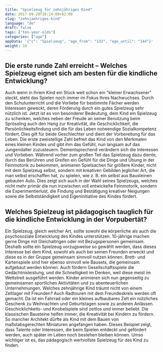 ```yaml
---
title: "Spielzeug für zehnjähriges Kind"
date: 2017-09-20T16:14:09+02:00
slug: "zehnjaehriges-kind"
language: "de"
draft: false
tags: ["ten-year-olds"]
categories: ["age"]
appData: '{"c": "Spielzeug", "age_from": "132", "age_until": "144"}'
weight: 10
---
```


<h2>Die erste runde Zahl erreicht – Welches Spielzeug eignet sich am besten für die kindliche Entwicklung?</h2>

Auch wenn in Ihrem Kind ein Stück weit schon ein "kleiner Erwachsener" steckt, steht das Spielen noch immer im Fokus Ihres Nachwuchses. Durch den Schulunterricht und die Vorliebe für bestimmte Fächer werden Interessen geweckt, deren Förderung durch ein gutes Spielzeug sehr nützlich ist. Jetzt ist es von besonderer Bedeutung, dem Kind ein Spielzeug zu schenken, welches neben der Freude an seiner Benutzung beim Sprössling auch den Hang zur Kreativität, die Geschicklichkeit, die Persönlichkeitsfindung und die für das Leben notwendige Sozialkompetenz fördert. Dies gilt für beide Geschlechter und dient der Vorbereitung für das Leben. Die erste zweistellige Zahl befreit das Kind von den Merkmalen eines kleinen Kindes und gibt ihm das Gefühl, nun langsam auf das Jungendalter zuzusteuern. Dementsprechend verändern sich die Interessen und Vorlieben. Während vorher zum großen Teil das Spielzeug dazu diente, durch das Berühren und Greifen ein Gefühl für die Dinge und Übung in der Feinmotorik zu bekommen, animieren Spielsachen für größere Kinder, nicht mit dem Spielzeug selbst, sondern mit kreativen Gebilden jeglicher Art, die man selbst erschaffen hat, zu spielen, wie z. B. ein selbst aus Bausteinen gebauten Auto. Dies zeigt sich auch in der Wahl seines Spielzeugs, welches nicht mehr primär die nun inzwischen voll entwickelte Feinmotorik, sondern die Experimentierlust, die Findung und Bestätigung kreativer Neigungen sowie die Selbstständigkeit und Eigeninitiative des Kindes fördert. 

<h2>Welches Spielzeug ist pädagogisch tauglich für die kindliche Entwicklung in der Vorpubertät?</h2>

Ein Spielzeug, gleich welcher Art, sollte sowohl die körperliche als auch die psychosoziale Entwicklung des Kindes unterstützen. 10-jährige machen gerne Dinge mit Gleichaltrigen oder mit Bezugspersonen gemeinsam. Deshalb sollte ein Spielzeug vorzugsweise so gewählt werden, dass dieses Interesse bei dem Kind, sowohl als auch bei seinen Freunden erweckt und diese es in der Gruppe gemeinsam sinnvoll nutzen können. Brett- und Kartenspiele sind hier ebenso sinnvoll wie Bausets, die gemeinsam aufgebaut werden können. Auch fördern Gesellschaftsspiele die Gedächtnisleistung, und die Schnelligkeit im Denken, weil diese meist im Wettstreit ausgeführt werden. Kinder animieren sich nun gegenseitig zu gemeinsamen sportlichen Aktivitäten und zu abenteuerlichen Unternehmungen. Welches zehnjährige Kind träumt nicht von einem Zeltlager mit Freunden? Auch Radtouren mit dem Freundeskreis werden oft gemacht. Da ist ein Fahrrad oder ein kleines aufbaubares Zelt ein nützliches Geschenk zu Weihnachten und Geburtstagen sowie zu anderen Anlässen. Geschicklichkeits- und Knobelspiele sind zeitlos und immer beliebt. Die klassischen Bausteine helfen immer, die Kreativität bei Kindern zu fördern. So mancher Architekt dürfte als Kind mit dem Bauen von maßstabsgerechten Miniaturen angefangen haben. Dieses Beispiel zeigt, dass Talente oder Interessen, die beim Spielen entdeckt und gefördert werden, auch später im Leben noch bestehen bleiben können. Umso wichtiger ist es, das pädagogisch wertvollste Spielzeug für das Kind zu finden.
